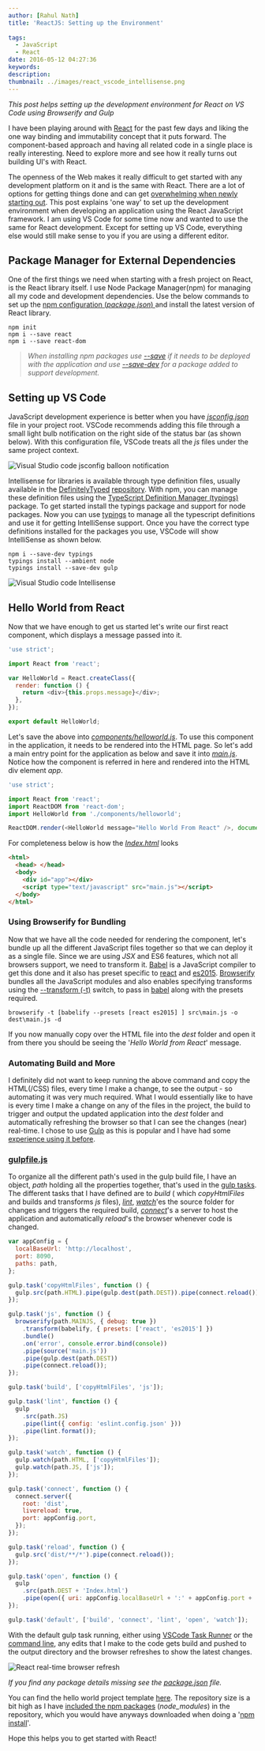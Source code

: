 ```yaml
---
author: [Rahul Nath]
title: 'ReactJS: Setting up the Environment'
  
tags:
  - JavaScript
  - React
date: 2016-05-12 04:27:36
keywords:
description:
thumbnail: ../images/react_vscode_intellisense.png
---
```


_This post helps setting up the development environment for React on VS Code using Browserify and Gulp_

I have been playing around with [React](https://facebook.github.io/react/) for the past few days and liking the one way binding and immutability concept that it puts forward. The component-based approach and having all related code in a single place is really interesting. Need to explore more and see how it really turns out building UI's with React.

The openness of the Web makes it really difficult to get started with any development platform on it and is the same with React. There are a lot of options for getting things done and can get [overwhelming when newly starting out](https://en.wikipedia.org/wiki/Decision_fatigue). This post explains 'one way' to set up the development environment when developing an application using the React JavaScript framework. I am using VS Code for some time now and wanted to use the same for React development. Except for setting up VS Code, everything else would still make sense to you if you are using a different editor.

## Package Manager for External Dependencies

One of the first things we need when starting with a fresh project on React, is the React library itself. I use Node Package Manager(npm) for managing all my code and development dependencies. Use the below commands to set up the [npm configuration (_package.json_) ](https://docs.npmjs.com/cli/init) and install the latest version of React library.

```text
npm init
npm i --save react
npm i --save react-dom
```

> _When installing npm packages use [--save](https://docs.npmjs.com/files/package.json#dependencies) if it needs to be deployed with the application and use [--save-dev](https://docs.npmjs.com/files/package.json#devdependencies) for a package added to support development._

## Setting up VS Code

JavaScript development experience is better when you have _[jsconfig.json](https://code.visualstudio.com/Docs/languages/javascript)_ file in your project root. VSCode recommends adding this file through a small light bulb notification on the right side of the status bar (as shown below). With this configuration file, VSCode treats all the _js_ files under the same project context.

<img class="center" src= "../images/vscode_jsconfig_balloon.png" alt="Visual Studio code jsconfig balloon notification" />

Intellisense for libraries is available through type definition files, usually available in the [DefinitelyTyped](http://definitelytyped.org/) [repository](https://github.com/DefinitelyTyped/DefinitelyTyped). With npm, you can manage these definition files using the [TypeScript Definition Manager (typings)](https://github.com/typings/typings) package. To get started install the typings package and support for node packages. Now you can use [typings](https://github.com/typings/typings/blob/master/docs/commands.md) to manage all the typescript definitions and use it for getting IntelliSense support. Once you have the correct type definitions installed for the packages you use, VSCode will show IntelliSense as shown below.

```text
npm i --save-dev typings
typings install --ambient node
typings install --save-dev gulp
```

<img class="center" src= "../images/react_vscode_intellisense.png" alt="Visual Studio code Intellisense" />
    
## Hello World from React

Now that we have enough to get us started let's write our first react component, which displays a message passed into it.

```js
'use strict';

import React from 'react';

var HelloWorld = React.createClass({
  render: function () {
    return <div>{this.props.message}</div>;
  },
});

export default HelloWorld;
```

Let's save the above into _[components/helloworld.js](https://github.com/rahulpnath/Blog/blob/master/React_Template/src/components/helloworld.js)_. To use this component in the application, it needs to be rendered into the HTML page. So let's add a main entry point for the application as below and save it into _[main.js](https://github.com/rahulpnath/Blog/blob/master/React_Template/src/main.js)_. Notice how the component is referred in here and rendered into the HTML div element _app_.

```js
'use strict';

import React from 'react';
import ReactDOM from 'react-dom';
import HelloWorld from './components/helloworld';

ReactDOM.render(<HelloWorld message="Hello World From React" />, document.getElementById('app'));
```

For completeness below is how the _[Index.html](https://github.com/rahulpnath/Blog/blob/master/React_Template/src/Index.html)_ looks

```html
<html>
  <head> </head>
  <body>
    <div id="app"></div>
    <script type="text/javascript" src="main.js"></script>
  </body>
</html>
```

### Using Browserify for Bundling

Now that we have all the code needed for rendering the component, let's bundle up all the different JavaScript files together so that we can deploy it as a single file. Since we are using _JSX_ and ES6 features, which not all browsers support, we need to transform it. [Babel](https://babeljs.io/) is a JavaScript compiler to get this done and it also has preset specific to [react](https://babeljs.io/docs/plugins/preset-react/) and [es2015](https://babeljs.io/docs/plugins/preset-es2015/). [Browserify](http://browserify.org) bundles all the JavaScript modules and also enables specifying transforms using the [--transform (-t)](https://github.com/substack/node-browserify#usage) switch, to pass in [babel](https://github.com/babel/babelify) along with the presets required.

```text
browserify -t [babelify --presets [react es2015] ] src\main.js -o dest\main.js -d
```

If you now manually copy over the HTML file into the _dest_ folder and open it from there you should be seeing the '_Hello World from React_' message.

### Automating Build and More

I definitely did not want to keep running the above command and copy the HTML(/CSS) files, every time I make a change, to see the output - so automating it was very much required. What I would essentially like to have is every time I make a change on any of the files in the project, the build to trigger and output the updated application into the _dest_ folder and automatically refreshing the browser so that I can see the changes (near) real-time. I chose to use [Gulp](http://gulpjs.com/) as this is popular and I have had some [experience using it before](http://www.rahulpnath.com/blog/organizing-tests-into-test-suites-for-visual-studio/).

### **[gulpfile.js](https://github.com/rahulpnath/Blog/blob/master/React_Template/gulpfile.js)**

To organize all the different path's used in the gulp build file, I have an object, _path_ holding all the properties together, that's used in the [gulp tasks](https://github.com/gulpjs/gulp/blob/master/docs/API.md#gulptaskname--deps-fn). The different tasks that I have defined are to _build_ ( which _copyHtmlFiles_ and builds and transforms _js_ files), _[lint](https://github.com/adametry/gulp-eslint)_, _[watch](https://github.com/gulpjs/gulp/blob/master/docs/API.md#gulpwatchglob--opts-tasks-or-gulpwatchglob--opts-cb)_'es the source folder for changes and triggers the required build, _[connect](https://www.npmjs.com/package/gulp-connect)_'s a server to host the application and automatically _reload_'s the browser whenever code is changed.

```js
var appConfig = {
  localBaseUrl: 'http://localhost',
  port: 8090,
  paths: path,
};

gulp.task('copyHtmlFiles', function () {
  gulp.src(path.HTML).pipe(gulp.dest(path.DEST)).pipe(connect.reload());
});

gulp.task('js', function () {
  browserify(path.MAINJS, { debug: true })
    .transform(babelify, { presets: ['react', 'es2015'] })
    .bundle()
    .on('error', console.error.bind(console))
    .pipe(source('main.js'))
    .pipe(gulp.dest(path.DEST))
    .pipe(connect.reload());
});

gulp.task('build', ['copyHtmlFiles', 'js']);

gulp.task('lint', function () {
  gulp
    .src(path.JS)
    .pipe(lint({ config: 'eslint.config.json' }))
    .pipe(lint.format());
});

gulp.task('watch', function () {
  gulp.watch(path.HTML, ['copyHtmlFiles']);
  gulp.watch(path.JS, ['js']);
});

gulp.task('connect', function () {
  connect.server({
    root: 'dist',
    livereload: true,
    port: appConfig.port,
  });
});

gulp.task('reload', function () {
  gulp.src('dist/**/*').pipe(connect.reload());
});

gulp.task('open', function () {
  gulp
    .src(path.DEST + 'Index.html')
    .pipe(open({ uri: appConfig.localBaseUrl + ':' + appConfig.port + '/' }));
});

gulp.task('default', ['build', 'connect', 'lint', 'open', 'watch']);
```

With the default gulp task running, either using [VSCode Task Runner](https://code.visualstudio.com/Docs/editor/tasks) or the [command line](https://github.com/gulpjs/gulp/blob/master/docs/getting-started.md#4-run-gulp), any edits that I make to the code gets build and pushed to the output directory and the browser refreshes to show the latest changes.

<img class="center" src= "../images/react_realtime_edits.gif" alt="React real-time browser refresh" />

_If you find any package details missing see the [package.json](https://github.com/rahulpnath/Blog/blob/master/React_Template/package.json) file._

You can find the hello world project template [here](https://github.com/rahulpnath/Blog/tree/master/React_Template). The repository size is a bit high as I have [included the npm packages](http://www.rahulpnath.com/blog/checking-in-package-dependencies-into-source-control/) (_node_modules_) in the repository, which you would have anyways downloaded when doing a '[npm install](https://docs.npmjs.com/cli/install)'.

Hope this helps you to get started with React!
